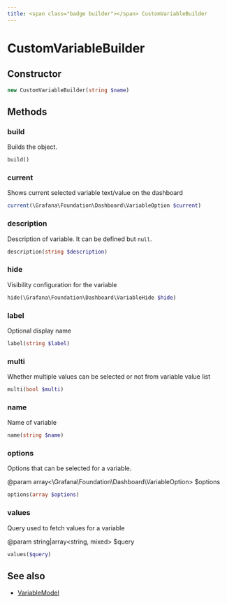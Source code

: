 ```yaml
---
title: <span class="badge builder"></span> CustomVariableBuilder
---
```

# <span class="badge builder"></span> CustomVariableBuilder

## Constructor

```php
new CustomVariableBuilder(string $name)
```
## Methods

### <span class="badge object-method"></span> build

Builds the object.

```php
build()
```

### <span class="badge object-method"></span> current

Shows current selected variable text/value on the dashboard

```php
current(\Grafana\Foundation\Dashboard\VariableOption $current)
```

### <span class="badge object-method"></span> description

Description of variable. It can be defined but `null`.

```php
description(string $description)
```

### <span class="badge object-method"></span> hide

Visibility configuration for the variable

```php
hide(\Grafana\Foundation\Dashboard\VariableHide $hide)
```

### <span class="badge object-method"></span> label

Optional display name

```php
label(string $label)
```

### <span class="badge object-method"></span> multi

Whether multiple values can be selected or not from variable value list

```php
multi(bool $multi)
```

### <span class="badge object-method"></span> name

Name of variable

```php
name(string $name)
```

### <span class="badge object-method"></span> options

Options that can be selected for a variable.

@param array<\Grafana\Foundation\Dashboard\VariableOption> $options

```php
options(array $options)
```

### <span class="badge object-method"></span> values

Query used to fetch values for a variable

@param string|array<string, mixed> $query

```php
values($query)
```

## See also

 * <span class="badge object-type-class"></span> [VariableModel](./object-VariableModel.md)
